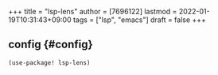 +++
title = "lsp-lens"
author = [7696122]
lastmod = 2022-01-19T10:31:43+09:00
tags = ["lsp", "emacs"]
draft = false
+++

## config {#config}

```elisp
(use-package! lsp-lens)
```
